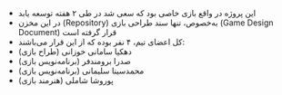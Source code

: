 - این پروژه در واقع بازی خاصی بود که سعی شد در طی ۲ هفته توسعه یابد
- در این مخزن (Repository) به‌خصوص، تنها سند طراحی بازی (Game Design Document) قرار گرفته است
- کل اعضای تیم، ۴ نفر بوده که از این قرار می‌باشند:
- دهکیا سامانی خوزانی (طراح بازی)
- صدرا برومندفر (برنامه‌نویس بازی)
- محمدسینا سلیمانی (برنامه‌نویس بازی)
- پوروشا شاملی (هنرمند بازی)
